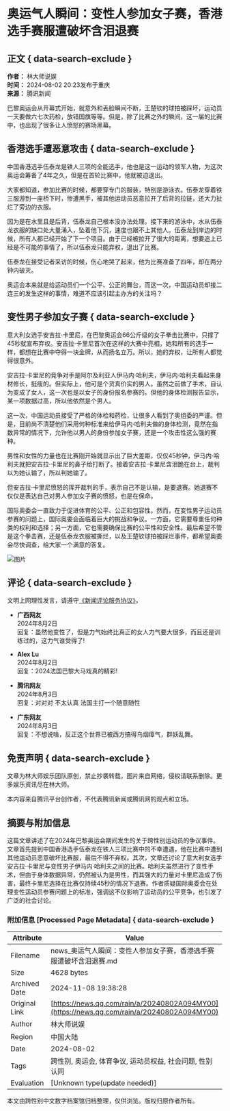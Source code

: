 # 奥运气人瞬间：变性人参加女子赛，香港选手赛服遭破坏含泪退赛

## 正文 { data-search-exclude }


**作者：** 林大师说娱  
**时间：** 2024-08-02 20:23发布于重庆  
**来源：** 腾讯新闻  

巴黎奥运会从开幕式开始，就意外和丢脸瞬间不断，王楚钦的球拍被踩坏，运动员一天要做六七次药检，放错国旗等等。但是，除了比赛之外的瞬间，这一届的比赛中，也出现了很多让人愤怒的赛场黑幕。

## **香港选手遭恶意攻击** { data-search-exclude }

中国香港选手伍泰龙是铁人三项的全能选手，他也是这一运动的领军人物，为这次奥运会筹备了4年之久，但是在首轮比赛中，他就被迫退出。

大家都知道，参加比赛的时候，都要穿专门的服装，特别是游泳衣。伍泰龙穿着铁三服游到一座桥下时，惨遭黑手，被其他运动员恶意拉开了后背的拉链，还大力扯烂了旁边的衣服。

因为是在水里且是后背，伍泰龙自己根本没办法处理。接下来的游泳中，水从伍泰龙衣服的缺口处大量涌入，坠着他下沉，速度也跟不上其他人。伍泰龙到岸边的时候，所有人都已经开始了下一个项目。由于已经被拉开了很大的距离，想要追上已经是不可能的事情了，所以伍泰龙只能弃权，退出了比赛。

伍泰龙在接受记者采访的时候，伤心地哭了起来，他为比赛准备了四年，却在两分钟内破灭。

奥运会本来就是给运动员们一个公平、公正的舞台，而这一次，中国运动员却接二连三的发生这样的事情，难道不应该引起主办方的关注吗？

## **变性男子参加女子赛** { data-search-exclude }

意大利女选手安吉拉·卡里尼，在巴黎奥运会66公斤级的女子拳击比赛中，只撑了45秒就宣布弃权。安吉拉·卡里尼首次在这样的大赛中亮相，她和所有的选手一样，都想在比赛中夺得一块金牌，从而扬名立万。所以，她的弃权，让所有人都觉得很意外。

安吉拉·卡里尼的竞争对手是阿尔及利亚人伊马内·哈利夫，伊马内·哈利夫看起来身材修长，挺瘦的。但实际上，他可是个货真价实的男人。虽然之前做了手术，自认为变成了女人，这一次也是以女子的身份报名参赛的。但他的身体检测报告显示，某一项数据过高，所以他依然是个男人。

这一次，中国运动员接受了严格的体检和药检，让很多人看到了奥组委的严谨。但是，目前尚不清楚他们采用何种标准来给伊马内·哈利夫做的身体检测，竟然在指数异常的情况下，允许他以男人的身份参加女子赛，还是一个攻击性这么强的赛种。

男性和女性的力量也在比赛刚开始就显示出了巨大差距，仅仅45秒钟，伊马内·哈利夫就把安吉拉·卡里尼的鼻子给打断了。接着安吉拉·卡里尼含泪跪在台上，裁判以为她认输了，所以判她输了。

但安吉拉·卡里尼愤怒的挥开裁判的手，表示自己不是认输，是要退赛。她退赛不仅仅是表达自己对男人参加女子赛的愤怒，也是在保命。

国际奥委会一直致力于促进体育的公平、公正和包容性。然而，在变性男子运动员参赛的问题上，国际奥委会面临着巨大的挑战和争议。一方面，它需要尊重任何种类的权利和选择；另一方面，它也需要确保比赛的公平性和安全性。最后希望不管是这个拳击赛，还是伍泰龙衣服被撕烂，以及王楚钦球拍被踩烂事件，都希望奥委会尽快调查，给大家一个满意的答复。

![图片](https://inews.gtimg.com/newsapp_bt/0/1012205723968_6694/0)

## 评论 { data-search-exclude }
文明上网理性发言，请遵守[《新闻评论服务协议》](https://new.qq.com/static/coralinfo.htm)。

- **广西网友**  
  2024年8月2日  
  回复：虽然他变性了，但是力气始终比真正的女人力气要大很多，而且还是训练过的，这力气谁受得了!
  
- **Alex Lu**  
  2024年8月2日  
  回复：2024法国巴黎大马戏真的精彩!
  
- **腾讯网友**  
  2024年8月3日  
  回复：对对对 不太认真 法国主打一个随意随性
  
- **广东网友**  
  2024年8月3日  
  回复：不想说啥，反正这个世界已被西方搞得乌烟瘴气，群妖乱舞。

## 免责声明 { data-search-exclude }
文章为林大师娱乐团队原创，禁止抄袭转载，图片来自网络，侵权请联系删除。更多娱乐资讯尽在林大师。

本内容来自腾讯平台创作者，不代表腾讯新闻或腾讯网的观点和立场。

## 摘要与附加信息

<!-- tcd_abstract -->
这篇文章讲述了在2024年巴黎奥运会期间发生的关于跨性别运动员的争议事件。文章首先提到中国香港选手伍泰龙在铁人三项比赛中的不幸遭遇，他在比赛中遭到其他运动员恶意破坏比赛服，最后不得不弃权。其次，文章还讨论了意大利女选手安吉拉·卡里尼与变性男子伊马内·哈利夫之间的比赛。哈利夫虽然进行了变性手术，但由于身体数据异常，仍然被认为是男性，而其强大的力量对卡里尼造成了伤害，最终卡里尼选择在比赛仅持续45秒的情况下退赛。作者质疑国际奥委会在处理变性运动员参赛问题上的标准，强调这不仅影响了运动员的公平竞争，也引发了广泛的社会讨论。
<!-- tcd_abstract_end -->

### 附加信息 [Processed Page Metadata] { data-search-exclude }

| Attribute       | Value                                  |
|-----------------|----------------------------------------|
| Filename        | news_奥运气人瞬间：变性人参加女子赛，香港选手赛服遭破坏含泪退赛.md                             |
| Size            | 4628 bytes                           |
| Archived Date   | 2024-11-08 19:38:28                             |
| Original Link   | [https://news.qq.com/rain/a/20240802A094MY00](https://news.qq.com/rain/a/20240802A094MY00)                       |
| Author          | 林大师说娱                               |
| Region          | 中国大陆                               |
| Date            | 2024-08-02                                 |
| Tags            | 跨性别, 奥运会, 体育争议, 运动员权益, 社会问题, 性别认同                                 |
| Evaluation            | [Unknown type(update needed)]                                 |
<!-- tcd_table_end -->

本文由跨性别中文数字档案馆归档整理，仅供浏览。版权归原作者所有。
